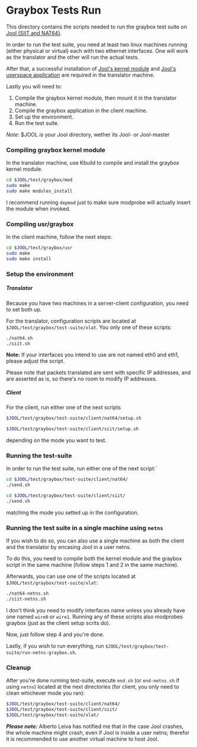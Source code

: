# Graybox Tests Run

This directory contains the scripts needed to run the graybox test suite on [Jool (SIIT and NAT64)](https://www.jool.mx/en/intro-xlat.html).

In order to run the test suite, you need at least two linux machines running (either physical or virtual) each with two ethernet interfaces. One will work as the translator and the other will run the actual tests. 

After that, a successful installation of [Jool's kernel module](https://nicmx.github.io/Jool/en/install-mod.html) and [Jool's userspace application](https://nicmx.github.io/Jool/en/install-usr.html) are required in the translator machine. 

Lastly you will need to:

1. Compile the graybox kernel module, then mount it in the translator machine.
2. Compile the graybox application in the client machine.
3. Set up the environment.
4. Run the test suite.

*Note:* $JOOL is your Jool directory, wether its Jool-<version> or Jool-master

### Compiling graybox kernel module
In the translator machine, use Kbuild to compile and install the graybox kernel module. 

```bash
cd $JOOL/test/graybox/mod
sudo make
sudo make modules_install
```

I recommend running `depmod` just to make sure modprobe will actually insert the module when invoked.

### Compiling usr/graybox
In the client machine, follow the next steps:

```bash
cd $JOOL/test/graybox/usr
sudo make
sudo make install
```

### Setup the environment

##### Translator
Because you have two machines in a server-client configuration, you need to set both up.

For the translator, configuration scripts are located at `$JOOL/test/graybox/test-suite/xlat`. You only one of these scripts:
```bash
./nat64.sh
./siit.sh
```

**Note:** If your interfaces you intend to use are not named eth0 and eth1, please adjust the script.

Please note that packets translated are sent with specific IP addresses, and are asserted as is, so there's no room to modify IP addresses.

##### Client
For the client, run either one of the next scripts 

```bash
$JOOL/test/graybox/test-suite/client/nat64/setup.sh
```
```bash
$JOOL/test/graybox/test-suite/client/siit/setup.sh
``` 
depending on the mode you want to test.

### Running the test-suite
In order to run the test suite, run either one of the next script:`

```bash
cd $JOOL/test/graybox/test-suite/client/nat64/
./send.sh
```
```bash
cd $JOOL/test/graybox/test-suite/client/siit/
./send.sh
```
matching the mode you setted up in the configuration.

### Running the test suite in a single machine using `netns`
If you wish to do so, you can also use a single machine as both the client and the translator by encasing Jool in a user netns.

To do this, you need to compile both the kernel module and the graybox script in the same machine (follow steps 1 and 2 in the same machine).

Afterwards, you can use one of the scripts located at `$JOOL/test/graybox/test-suite/xlat`:

```bash
./nat64-netns.sh
./siit-netns.sh
```

I don't think you need to modify interfaces name unless you already have one named `wire0` or `wire1`. Running any of these scripts also modprobes graybox (just as the client setup scrits do).

Now, just follow step 4 and you're done.

Lastly, if you wish to run everything, run `$JOOL/test/graybox/test-suite/run-netns-graybox.sh`.

### Cleanup
After you're done running test-suite, execute `end.sh` (or `end-netns.sh` if using `netns`) located at the next directories (for client, you only need to clean whichever mode you ran):

```bash
$JOOL/test/graybox/test-suite/client/nat64/
$JOOL/test/graybox/test-suite/client/siit/
$JOOL/test/graybox/test-suite/xlat/
```

***Please note:*** Alberto Leiva has notified me that in the case Jool crashes, the whole machine might crash, even if Jool is inside a user netns; therefor it is recommended to use another virtual machine to host Jool.